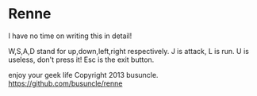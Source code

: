 Renne
=====

I have no time on writing this in detail!

W,S,A,D stand for up,down,left,right respectively.
J is attack, L is run.
U is useless, don't press it!
Esc is the exit button.

enjoy your geek life
Copyright 2013 busuncle.
https://github.com/busuncle/renne
